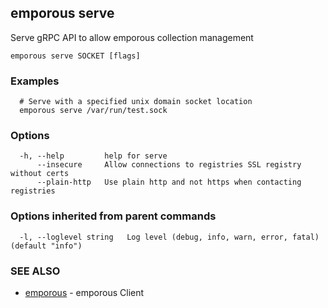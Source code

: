 ## emporous serve

Serve gRPC API to allow emporous collection management

```
emporous serve SOCKET [flags]
```

### Examples

```
  # Serve with a specified unix domain socket location
  emporous serve /var/run/test.sock
```

### Options

```
  -h, --help         help for serve
      --insecure     Allow connections to registries SSL registry without certs
      --plain-http   Use plain http and not https when contacting registries
```

### Options inherited from parent commands

```
  -l, --loglevel string   Log level (debug, info, warn, error, fatal) (default "info")
```

### SEE ALSO

* [emporous](emporous.md)	 - emporous Client


